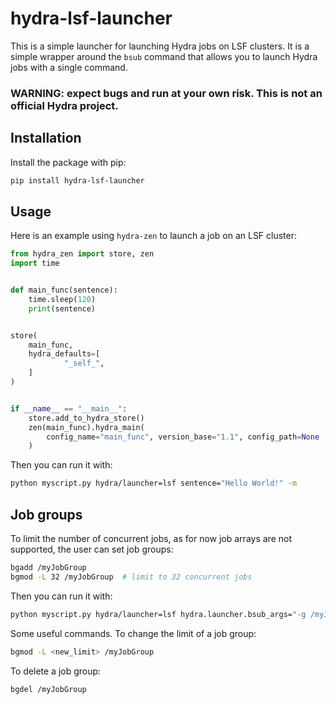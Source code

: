 # hydra-lsf-launcher
This is a simple launcher for launching Hydra jobs on LSF clusters. It is a simple wrapper around the `bsub` command that allows you to launch Hydra jobs with a single command.

### **WARNING: expect bugs and run at your own risk. This is not an official Hydra project.**

## Installation
Install the package with pip:
```bash
pip install hydra-lsf-launcher
```

## Usage

Here is an example using `hydra-zen` to launch a job on an LSF cluster:

```python
from hydra_zen import store, zen
import time


def main_func(sentence):
    time.sleep(120)
    print(sentence)


store(
    main_func,
    hydra_defaults=[
            "_self_",
    ]
)


if __name__ == "__main__":
    store.add_to_hydra_store()
    zen(main_func).hydra_main(
        config_name="main_func", version_base="1.1", config_path=None
    )
```

Then you can run it with:

```bash
python myscript.py hydra/launcher=lsf sentence="Hello World!" -m 
```

## Job groups

To limit the number of concurrent jobs, as for now job arrays are not supported, the user can set job groups:

```bash
bgadd /myJobGroup
bgmod -L 32 /myJobGroup  # limit to 32 concurrent jobs
```



Then you can run it with:

```bash
python myscript.py hydra/launcher=lsf hydra.launcher.bsub_args="-g /myJobGroup" sentence="Hello World!" -m 
```

Some useful commands.
To change the limit of a job group:
```bash
bgmod -L <new_limit> /myJobGroup
```

To delete a job group:
```bash
bgdel /myJobGroup
```

